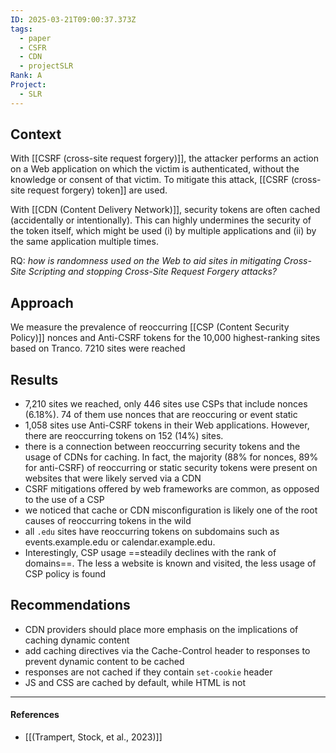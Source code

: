 ```yaml
---
ID: 2025-03-21T09:00:37.373Z
tags:
  - paper
  - CSFR
  - CDN
  - projectSLR
Rank: A
Project:
  - SLR
---
```

## Context

With [[CSRF (cross-site request forgery)]], the attacker performs an action on a Web application on which the victim is authenticated, without the knowledge or consent of that victim. To mitigate this attack, [[CSRF (cross-site request forgery) token]] are used.

With [[CDN (Content Delivery Network)]], security tokens are often cached (accidentally or intentionally). This can highly undermines the security of the token itself, which might be used (i) by multiple applications and (ii) by the same application multiple times.

RQ: *how is randomness used on the Web to aid sites in mitigating Cross-Site Scripting and stopping Cross-Site Request Forgery attacks?*

## Approach

We measure the prevalence of reoccurring [[CSP (Content Security Policy)]] nonces and Anti-CSRF tokens for the 10,000 highest-ranking sites based on Tranco. 7210 sites were reached

## Results

- 7,210 sites we reached, only 446 sites use CSPs that include nonces (6.18%). 74 of them use nonces that are reoccuring or event static
- 1,058 sites use Anti-CSRF tokens in their Web applications. However, there are reoccurring tokens on 152 (14%) sites.
- there is a connection between reoccurring security tokens and the usage of CDNs for caching. In fact, the majority (88% for nonces, 89% for anti-CSRF) of reoccurring or static security tokens were present on websites that were likely served via a CDN
- CSRF mitigations offered by web frameworks are common, as opposed to the use of a CSP
- we noticed that cache or CDN misconfiguration is likely one of the root causes of reoccurring tokens in the wild
- all `.edu` sites have reoccurring tokens on subdomains such as events.example.edu or calendar.example.edu.
- Interestingly, CSP usage ==steadily declines with the rank of domains==. The less a website is known and visited, the less usage of CSP policy is found

## Recommendations

- CDN providers should place more emphasis on the implications of caching dynamic content
 - add caching directives via the Cache-Control header to responses to prevent dynamic content to be cached
 - responses are not cached if they contain `set-cookie` header
 - JS and CSS are cached by default, while HTML is not
 
---
#### References
- [[(Trampert, Stock, et al., 2023)]]
